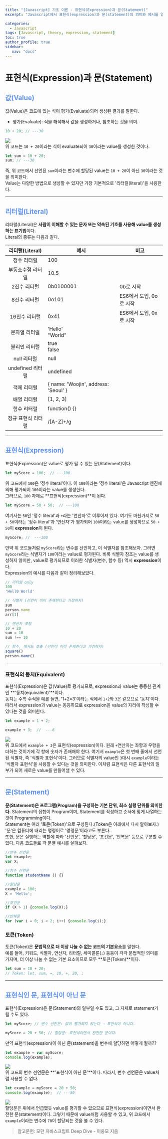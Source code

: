 ```yaml
---
title: "[Javascript] 기초 이론 - 표현식(Expression)과 문(Statement)"
excerpt: "Javascript에서 표현식(expression)과 문(statement)의 의미와 예시를 알아보자."

categories: 
  - Javascript
tags: [Javascript, theory, expression, statement]
toc: true
author_profile: true 
sidebar:
   nav: "docs"
---
```


# 표현식(Expression)과 문(Statement)

## <span style="color:cornflowerblue">**값(Value)**</span>
값(Value)은 코드에 있는 식이 평가(Evaluate)되어 생성된 결과를 말한다.
- 평가(Evaluate): 식을 해석해서 값을 생성하거나, 참조하는 것을 의미.

```javascript
10 + 20; // ---30
```
<img src="/assets/images/20221018/valuetheory.png"> <br> 위 코드는 `10 + 20`이라는 식이 evaluate되어 `30`이라는 value를 생성한 것이다.

```javascript
let sum = 10 + 20;
sum; // ---30
```
즉, 위 코드에서 선언된 `sum`이라는 변수에 할당된 value는 `10 + 20`이 아닌 `30`이라는 것을 의미한다. <br> Value는 다양한 방법으로 생성할 수 있지만 가장 기본적으로 '리터럴(literal)'을 사용한다.

---
## <span style="color:cornflowerblue">**리터럴(Literal)**</span>
리터럴(Literal)은 **사람이 이해할 수 있는 문자 또는 약속된 기호를 사용해 value를 생성하는 표기법**이다. <br> Literal의 종류는 다음과 같다.

|리터럴(Literal)| <center>예시</center> | <center>비고</center>
|:---:|:----|:-----|
정수 리터럴|100| |
부동소수점 리터럴| 10.5| |
2진수 리터럴| 0b0100001| 0b로 시작 |
8진수 리터럴 | 0o101 | ES6에서 도입, 0o로 시작 |
16진수 리터럴 | 0x41 | ES6에서 도입, 0x로 시작 |
문자열 리터럴 | 'Hello' <br> "World" | |
불리언 리터럴 | true <br> false | |
null 리터럴 | null |
undefined 리터럴 | undefined |
객체 리터럴 | { name: 'Woojin', address: 'Seoul' } | 
배열 리터럴 | [1, 2, 3] | 
함수 리터럴 | function() {} |
정규 표현식 리터럴 | /[A-Z]+/g |

---
## <span style="color:cornflowerblue">**표현식(Expression)**</span>
표현식(Expression)은 value로 평가 될 수 있는 문(Statement)이다.
```javascript
let myScore = 100;  // ---100
```
위 코드에서 `100`은 '정수 literal'이다. 이 `100`이라는 '정수 literal'은 Javascript 엔진에 의해 평가되어 `100`이라는 value를 생성한다. <br> 그러므로, `100` 자체로 **표현식(expression)**이 된다.

```javascript
let myScore = 50 + 50;  // ---100
```
여기서는 `50`인 '정수 literal'과 `+`라는 '연산자'로 이루어져 있다. 여기도 마찬가지로 `50 + 50`이라는 '정수 literal'과 '연산자'가 평가되어 `100`이라는 value를 생성하므로 `50 + 50`이 **expression**이 된다.
```javascript
myScore; //  ---100
```
만약 위 코드들처럼 `myScore`라는 변수를 선언하고, 이 식별자를 참조해보자. 그러면 `myScore`라는 식별자가 `100`이라는 value로 평가된다. 비록 식별자 참조는 value를 생성하지 않지만, value로 평가되므로 이러한 식별자(변수, 함수 등) 역시 **expression**이다. <br> Expression의 예시를 다음과 같이 정리해보았다.

```javascript
// 리터럴 only
100
'Hell0 World'

// 식별자 (선언이 이미 존재한다고 가정하자)
sum
person.name
arr[1]

// 연산자 포함
10 + 20
sum = 10
sum !== 10

// 함수, 메서드 호출 (선언이 이미 존재한다고 가정하자)
square()
person.name()
```
 ---
### 표현식의 동치(Equivalent)
표현식(Expression)은 값(Value)로 평가되므로, expression과 value는 동등한 관계인 **'동치(equivalent)'**이다. <br> 동치는 수학 수식을 예롤 들면, '1+2=3'이라는 식에서 `1+2`와 `3`은 같으므로 '동치'이다. <br> 따라서 expression과 value는 동등하므로 expression을 value의 자리에 작성할 수 있다는 것을 의미한다.
```javascript
let example = 1 + 2;

example + 3;  //  ---6
```
<img src="/assets/images/20221018/equivalent.png"> <br> 위 코드에서 `example + 3`은 표현식(expression)이다. 원래 `+`연산자는 좌항과 우항을 더하는 것이기에 각 항에 숫자가 존재해야 한다. 여기서 `example`은 첫 번째 줄에서 선언된 식별자, 즉 '식별자 표현식'이다. 그러므로 식별자의 value인 `3`대시 `example`이라는 '식별자 표현식'을 사용할 수 있다는 것을 의미한다. 이처럼 표현식은 다른 표현식의 일부가 되어 새로운 value를 만들어낼 수 있다.

---
## <span style="color:cornflowerblue">**문(Statement)**</span>
**문(Statement)은 프로그램(Program)을 구성하는 기본 단위, 최소 실행 단위를 의미한다.** Statement의 집합이 Program이며, Statement를 작성하고 순서에 맞게 나열하는 것이 Programming이다. <br>
Statement는 여러 '토큰(Token)'으로 구성된다.(Token은 아래에서 다시 알아보자.) <br> '문'은 컴퓨터에 내리는 명령어로 '명령문'이라고도 부른다. <br> 또한, 문은 실행하는 역할에 따라 '선언문', '할당문', '조건문', '반복문' 등으로 구분할 수 있다. 다음 코드들로 각 문별 예시를 살펴보자.
```javascript
//변수 선언문
let example;
var X;

//함수 선언문
function studentName () {}

//할당문
example = 100;
X = 'Hello';

//조건문
if (X > 1) {console.log(X);}

//반복문
for (var i = 0; i < 2; i++) {console.log(i);}
```

### 토큰(Token)
토큰(Token)은 **문법적으로 더 이상 나눌 수 없는 코드의 기본요소**를 말한다.<br> 예를 들어, 키워드, 식별자, 연산자, 리터럴, 세미콜론(`;`) 등등이 각각 문법적인 의미를 가지며, 더 이상 나눌 수 없는 기본 요소이므로 모두 **토큰(Token)**이다.
```javascript
let sum = 10 + 20;
// Token: let, sum, =, 10, +, 20, ;
```
---
## <span style="color:cornflowerblue">**표현식인 문, 표현식이 아닌 문**</span>
표현식(Expression)은 문(Statement)의 일부일 수도 있고, 그 자체로 statement가 될 수도 있다.
```javascript
let myScore; // 변수 선언문: 값이 평가되지 않는다 → 표현식이 아니다.

myScore = 20 + 50; // 할당문: 표현식이면서 완전한 문이다.
```
만약 표현식(expression)이 아닌 문(statement)을 변수에 할당하면 어떻게 될까??
```javascript
let example = var myScore;
console.log(example);
```
<img src="/assets/images/20221018/expression.png"> <br>
위 코드의 변수 선언문은 **'표현식이 아닌 문'**이다. 따라서, 변수 선언문은 value처럼 사용할 수 없다.

```javascript
let example = myScore = 20 + 50;
console.log(example);  // ---50
```
<img src="/assets/images/20221018/expression2.png"> <br>
할당문은 위에서 언급했듯 value를 평가할 수 있으므로 표현식(expression)이면서 완전한 문(statement)이다. 그렇기 때문에 value처럼 사용할 수 있고, 위 코드에서 `example`이라는 변수에 `70`이 할당되는 것을 볼 수 있다.




> 참고문헌: 모던 자바스크립트 Deep Dive - 이웅모 지음
